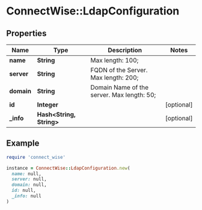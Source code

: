# ConnectWise::LdapConfiguration

## Properties

| Name | Type | Description | Notes |
| ---- | ---- | ----------- | ----- |
| **name** | **String** |  Max length: 100; |  |
| **server** | **String** | FQDN of the Server. Max length: 200; |  |
| **domain** | **String** | Domain Name of the server. Max length: 50; |  |
| **id** | **Integer** |  | [optional] |
| **_info** | **Hash&lt;String, String&gt;** |  | [optional] |

## Example

```ruby
require 'connect_wise'

instance = ConnectWise::LdapConfiguration.new(
  name: null,
  server: null,
  domain: null,
  id: null,
  _info: null
)
```

